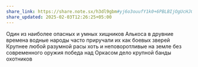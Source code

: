 ```yaml
---
share_link: https://share.note.sx/h3dl9gbm#yj6o3ouufY1k0+6PBLBIjOgUcHJGWIhRRGhpOhjPOvk
share_updated: 2025-02-03T12:26:25+05:00
---
```

Один из наиболее опасных и умных хищников Алькоса в друвние времена водные народы часто приручали их как боевых зверей Крупнее любой разумной расы хоть и неповоротливые на земле без современного оружия победа над Оркасом дело крупной банды охотников